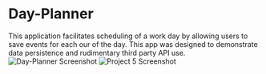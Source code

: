 # Day-Planner
This application facilitates scheduling of a work day by allowing users to save events for each our of the day.  This app was designed to demonstrate data persistence and rudimentary third party API use.
![Day-Planner Screenshot](/assets/images/Project_5_Screenshot.PNG)
![Project 5 Screenshot](https://user-images.githubusercontent.com/89279968/156888707-acbc7251-7b24-4bd4-ba16-95ddef9bd524.PNG)
